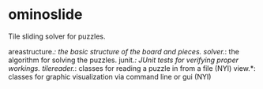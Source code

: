 ominoslide
==========

Tile sliding solver for puzzles.

areastructure.*: the basic structure of the board and pieces.
solver.*: the algorithm for solving the puzzles.
junit.*: JUnit tests for verifying proper workings.
tilereader.*: classes for reading a puzzle in from a file (NYI)
view.*: classes for graphic visualization via command line or gui (NYI)

